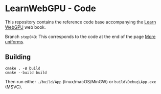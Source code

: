 LearnWebGPU - Code
==================

This repository contains the reference code base accompanying the [Learn WebGPU](learnwgpu.com) web book.

Branch `step043`: This corresponds to the code at the end of the page [More uniforms](https://eliemichel.github.io/LearnWebGPU/basic-3d-rendering/shader-uniforms/multiple-uniforms.html).

Building
--------

```
cmake . -B build
cmake --build build
```

Then run either `./build/App` (linux/macOS/MinGW) or `build\Debug\App.exe` (MSVC).
